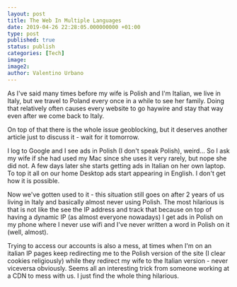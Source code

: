 ```yaml
---
layout: post
title: The Web In Multiple Languages
date: 2019-04-26 22:28:05.000000000 +01:00
type: post
published: true
status: publish
categories: [Tech]
image:
image2:
author: Valentino Urbano
---
```


As I've said many times before my wife is Polish and I'm Italian, we live in Italy, but we travel to Poland every once in a while to see her family. Doing that relatively often causes every website to go haywire and stay that way even after we come back to Italy.

On top of that there is the whole issue geoblocking, but it deserves another article just to discuss it - wait for it tomorrow.

I log to Google and I see ads in Polish (I don't speak Polish), weird... So I ask my wife if she had used my Mac since she uses it very rarely, but nope she did not. A few days later she starts getting ads in Italian on her own laptop. To top it all on our home Desktop ads start appearing in English. I don't get how it is possible.

Now we've gotten used to it - this situation still goes on after 2 years of us living in Italy and basically almost never using Polish. The most hilarious is that is not like the see the IP address and track that because on top of having a dynamic IP (as almost everyone nowadays) I get ads in Polish on my phone where I never use wifi and I've never written a word in Polish on it (well, almost).

Trying to access our accounts is also a mess, at times when I'm on an italian IP pages keep redirecting me to the Polish version of the site (I clear cookies religiously) while they redirect my wife to the Italian version - never viceversa obviously. Seems all an interesting trick from someone working at a CDN to mess with us. I just find the whole thing hilarious.